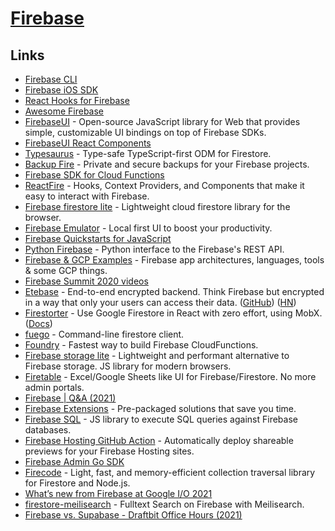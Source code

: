 # [Firebase](https://firebase.google.com/)

## Links

- [Firebase CLI](https://github.com/firebase/firebase-tools)
- [Firebase iOS SDK](https://github.com/firebase/firebase-ios-sdk)
- [React Hooks for Firebase](https://github.com/csfrequency/react-firebase-hooks)
- [Awesome Firebase](https://github.com/jthegedus/awesome-firebase)
- [FirebaseUI](https://github.com/firebase/firebaseui-web/) - Open-source JavaScript library for Web that provides simple, customizable UI bindings on top of Firebase SDKs.
- [FirebaseUI React Components](https://github.com/firebase/firebaseui-web-react)
- [Typesaurus](https://github.com/kossnocorp/typesaurus) - Type-safe TypeScript-first ODM for Firestore.
- [Backup Fire](https://backupfire.dev/) - Private and secure backups for your Firebase projects.
- [Firebase SDK for Cloud Functions](https://github.com/firebase/firebase-functions)
- [ReactFire](https://github.com/FirebaseExtended/reactfire) - Hooks, Context Providers, and Components that make it easy to interact with Firebase.
- [Firebase firestore lite](https://github.com/samuelgozi/firebase-firestore-lite) - Lightweight cloud firestore library for the browser.
- [Firebase Emulator](https://firebase.googleblog.com/2020/05/local-firebase-emulator-ui.html) - Local first UI to boost your productivity.
- [Firebase Quickstarts for JavaScript](https://github.com/firebase/quickstart-js)
- [Python Firebase](https://github.com/ozgur/python-firebase) - Python interface to the Firebase's REST API.
- [Firebase & GCP Examples](https://github.com/jthegedus/firebase-gcp-examples) - Firebase app architectures, languages, tools & some GCP things.
- [Firebase Summit 2020 videos](https://www.youtube.com/playlist?list=PLl-K7zZEsYLlRjj-mSComCq3Vd4IJese1)
- [Etebase](https://www.etebase.com/) - End-to-end encrypted backend. Think Firebase but encrypted in a way that only your users can access their data. ([GitHub](https://github.com/etesync)) ([HN](https://news.ycombinator.com/item?id=25059133))
- [Firestorter](https://github.com/IjzerenHein/firestorter) - Use Google Firestore in React with zero effort, using MobX. ([Docs](https://ijzerenhein.github.io/firestorter/#/))
- [fuego](https://github.com/sgarciac/fuego) - Command-line firestore client.
- [Foundry](https://github.com/FoundryApp/foundry-cli) - Fastest way to build Firebase CloudFunctions.
- [Firebase storage lite](https://github.com/samuelgozi/firebase-storage-lite) - Lightweight and performant alternative to Firebase storage. JS library for modern browsers.
- [Firetable](https://github.com/AntlerVC/firetable) - Excel/Google Sheets like UI for Firebase/Firestore. No more admin portals.
- [Firebase | Q&A (2021)](https://www.youtube.com/watch?v=3BMNzY_ljSw)
- [Firebase Extensions](https://firebase.google.com/products/extensions) - Pre-packaged solutions that save you time.
- [Firebase SQL](https://github.com/JoeRoddy/firebase-sql) - JS library to execute SQL queries against Firebase databases.
- [Firebase Hosting GitHub Action](https://github.com/FirebaseExtended/action-hosting-deploy) - Automatically deploy shareable previews for your Firebase Hosting sites.
- [Firebase Admin Go SDK](https://github.com/firebase/firebase-admin-go)
- [Firecode](https://github.com/kafkas/firecode) - Light, fast, and memory-efficient collection traversal library for Firestore and Node.js.
- [What’s new from Firebase at Google I/O 2021](https://firebase.googleblog.com/2021/05/whats-new-from-firebase-at-google-io.html)
- [firestore-meilisearch](https://github.com/meilisearch/firestore-meilisearch) - Fulltext Search on Firebase with Meilisearch.
- [Firebase vs. Supabase - Draftbit Office Hours (2021)](https://www.youtube.com/watch?v=9Yg6i_zCuiM)
